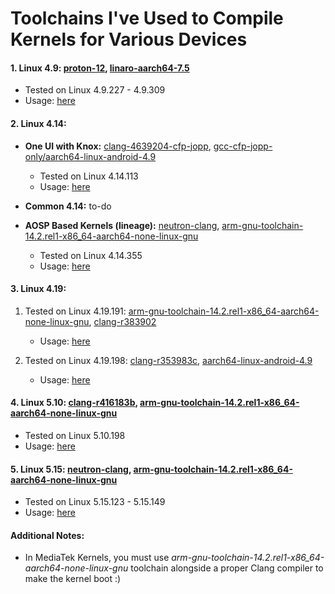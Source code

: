 # Toolchains I've Used to Compile Kernels for Various Devices

#### 1. **Linux 4.9:** [proton-12](https://github.com/ravindu644/proton-12.git), [linaro-aarch64-7.5](https://kali.download/nethunter-images/toolchains/linaro-aarch64-7.5.tar.xz)

- Tested on Linux 4.9.227 - 4.9.309
- Usage: [here](https://github.com/ravindu644/kernel_samsung_a01/blob/0239d1e7970a506f0e57e2e6bd416a666ab46d9d/build.sh#L11)

#### 2. **Linux 4.14:**

- **One UI with Knox:** [clang-4639204-cfp-jopp](https://github.com/ravindu644/samsung_exynos9820_stock/tree/stable/toolchain/clang/host/linux-x86/clang-4639204-cfp-jopp), [gcc-cfp-jopp-only/aarch64-linux-android-4.9](https://github.com/ravindu644/samsung_exynos9820_stock/tree/stable/toolchain/gcc-cfp/gcc-cfp-jopp-only/aarch64-linux-android-4.9)
  - Tested on Linux 4.14.113
  - Usage: [here](https://github.com/ravindu644/samsung_exynos9820_stock/blob/b5e453e4ae7bd58ad5a92d2077dee7a15d72134c/build.sh#L60)

- **Common 4.14:** to-do

- **AOSP Based Kernels (lineage):** [neutron-clang](https://github.com/Neutron-Toolchains/antman), [arm-gnu-toolchain-14.2.rel1-x86_64-aarch64-none-linux-gnu](https://developer.arm.com/-/media/Files/downloads/gnu/14.2.rel1/binrel/arm-gnu-toolchain-14.2.rel1-x86_64-aarch64-none-linux-gnu.tar.xz)
  - Tested on Linux 4.14.355
  - Usage: [here](https://github.com/ravindu644/android_kernel_aosp_exynos9820/blob/36bb690483a22463d2d77e0431a1f19663c5a53e/build.sh#L46)

#### 3. **Linux 4.19:**

1. Tested on Linux 4.19.191: [arm-gnu-toolchain-14.2.rel1-x86_64-aarch64-none-linux-gnu](https://developer.arm.com/-/media/Files/downloads/gnu/14.2.rel1/binrel/arm-gnu-toolchain-14.2.rel1-x86_64-aarch64-none-linux-gnu.tar.xz), [clang-r383902](https://android.googlesource.com/platform//prebuilts/clang/host/linux-x86/+archive/3857008389202edac32d57008bb8c99d2c957f9d/clang-r383902.tar.gz)
   - Usage: [here](https://github.com/ravindu644/A346E_5G_Kernel/blob/1b05453c4d2d2b03634cd64e7c81eb5aa2b7512f/build_kernel.sh#L17)

2. Tested on Linux 4.19.198: [clang-r353983c](https://android.googlesource.com/platform/prebuilts/clang/host/linux-x86/+archive/refs/heads/emu-29.0-release/clang-r353983c.tar.gz), [aarch64-linux-android-4.9](https://github.com/ravindu644/android_kernel_a047f_eur/tree/sus/toolchain/gcc/linux-x86/aarch64/aarch64-linux-android-4.9)
   - Usage: [here](https://github.com/ravindu644/android_kernel_a047f_eur/blob/45ba5ede76bb5ba920445e410ba62344b1e9d878/build.sh#L17)

#### 4. **Linux 5.10:** [clang-r416183b](https://android.googlesource.com/platform//prebuilts/clang/host/linux-x86/+archive/b669748458572622ed716407611633c5415da25c/clang-r416183b.tar.gz), [arm-gnu-toolchain-14.2.rel1-x86_64-aarch64-none-linux-gnu](https://developer.arm.com/-/media/Files/downloads/gnu/14.2.rel1/binrel/arm-gnu-toolchain-14.2.rel1-x86_64-aarch64-none-linux-gnu.tar.xz)

- Tested on Linux 5.10.198
- Usage: [here](https://github.com/ravindu644/android_kernel_s23fe/blob/6413302587aa865a16bc04a9a835479ce3a4beee/build_kernel.sh#L15)

#### 5. **Linux 5.15:** [neutron-clang](https://github.com/Neutron-Toolchains/antman), [arm-gnu-toolchain-14.2.rel1-x86_64-aarch64-none-linux-gnu](https://developer.arm.com/-/media/Files/downloads/gnu/14.2.rel1/binrel/arm-gnu-toolchain-14.2.rel1-x86_64-aarch64-none-linux-gnu.tar.xz)

- Tested on Linux 5.15.123 - 5.15.149
- Usage: [here](https://github.com/ravindu644/android_kernel_m145f_common/blob/c3a3a4ab9df28005200fa516f1a8ed9913bf50d6/build.sh#L27)

#### **Additional Notes:** 

- In MediaTek Kernels, you must use *arm-gnu-toolchain-14.2.rel1-x86_64-aarch64-none-linux-gnu* toolchain alongside a proper Clang compiler to make the kernel boot :)
